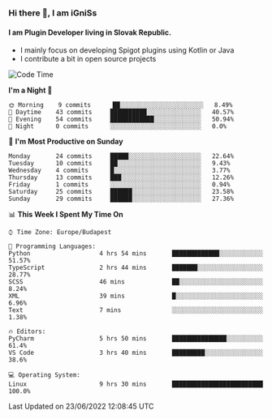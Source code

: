 ### Hi there 👋, I am iGniSs

#### I am Plugin Developer living in Slovak Republic.
- I mainly focus on developing Spigot plugins using Kotlin or Java
- I contribute a bit in open source projects

<!--START_SECTION:waka-->
![Code Time](http://img.shields.io/badge/Code%20Time-792%20hrs%2044%20mins-blue)

**I'm a Night 🦉** 

```text
🌞 Morning    9 commits      ██░░░░░░░░░░░░░░░░░░░░░░░   8.49% 
🌆 Daytime    43 commits     ██████████░░░░░░░░░░░░░░░   40.57% 
🌃 Evening    54 commits     ████████████░░░░░░░░░░░░░   50.94% 
🌙 Night      0 commits      ░░░░░░░░░░░░░░░░░░░░░░░░░   0.0%

```
📅 **I'm Most Productive on Sunday** 

```text
Monday       24 commits     █████░░░░░░░░░░░░░░░░░░░░   22.64% 
Tuesday      10 commits     ██░░░░░░░░░░░░░░░░░░░░░░░   9.43% 
Wednesday    4 commits      █░░░░░░░░░░░░░░░░░░░░░░░░   3.77% 
Thursday     13 commits     ███░░░░░░░░░░░░░░░░░░░░░░   12.26% 
Friday       1 commits      ░░░░░░░░░░░░░░░░░░░░░░░░░   0.94% 
Saturday     25 commits     ██████░░░░░░░░░░░░░░░░░░░   23.58% 
Sunday       29 commits     ██████░░░░░░░░░░░░░░░░░░░   27.36%

```


📊 **This Week I Spent My Time On** 

```text
⌚︎ Time Zone: Europe/Budapest

💬 Programming Languages: 
Python                   4 hrs 54 mins       █████████████░░░░░░░░░░░░   51.57% 
TypeScript               2 hrs 44 mins       ███████░░░░░░░░░░░░░░░░░░   28.77% 
SCSS                     46 mins             ██░░░░░░░░░░░░░░░░░░░░░░░   8.24% 
XML                      39 mins             █░░░░░░░░░░░░░░░░░░░░░░░░   6.96% 
Text                     7 mins              ░░░░░░░░░░░░░░░░░░░░░░░░░   1.38%

🔥 Editors: 
PyCharm                  5 hrs 50 mins       ███████████████░░░░░░░░░░   61.4% 
VS Code                  3 hrs 40 mins       █████████░░░░░░░░░░░░░░░░   38.6%

💻 Operating System: 
Linux                    9 hrs 30 mins       █████████████████████████   100.0%

```


 Last Updated on 23/06/2022 12:08:45 UTC
<!--END_SECTION:waka-->